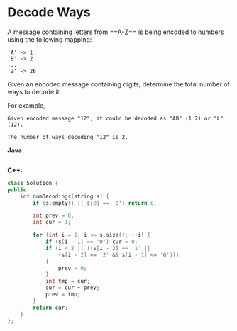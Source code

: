 # Decode Ways

A message containing letters from ==A-Z== is being encoded to numbers using the following mapping:

    'A' -> 1
    'B' -> 2
    ...
    'Z' -> 26

Given an encoded message containing digits, determine the total number of ways to decode it.

For example,

    Given encoded message "12", it could be decoded as "AB" (1 2) or "L" (12).

    The number of ways decoding "12" is 2.

**Java:**
```java

```

**C++:**
```c++
class Solution {
public:
    int numDecodings(string s) {
        if (s.empty() || s[0] == '0') return 0;

        int prev = 0;
        int cur = 1;

        for (int i = 1; i <= s.size(); ++i) {
            if (s[i - 1] == '0') cur = 0;
            if (i < 2 || !(s[i - 2] == '1' ||
                (s[i - 2] == '2' && s[i - 1] <= '6')))
            {
                prev = 0;
            }
            int tmp = cur;
            cur = cur + prev;
            prev = tmp;
        }
        return cur;
    }
};
```
